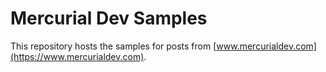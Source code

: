 # Mercurial Dev Samples
This repository hosts the samples for posts from [www.mercurialdev.com](https://www.mercurialdev.com).
